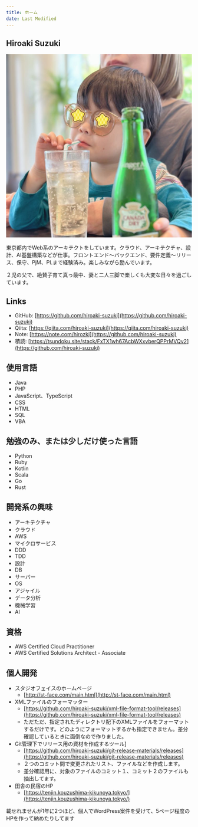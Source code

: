 ```yaml
---
title: ホーム
date: Last Modified
---
```

## Hiroaki Suzuki

![プロフィール画像](images/profile.jpg)

東京都内でWeb系のアーキテクトをしています。クラウド、アーキテクチャ、設計、AI基盤構築などが仕事。フロントエンド〜バックエンド、要件定義〜リリース、保守、PjM、PLまで経験済み。楽しみながら励んでいます。

２児の父で、絶賛子育て真っ最中、妻と二人三脚で楽しくも大変な日々を過ごしています。

## Links
- GitHub: [https://github.com/hiroaki-suzuki](https://github.com/hiroaki-suzuki)
- Qiita: [https://qiita.com/hiroaki-suzuki](https://qiita.com/hiroaki-suzuki)
- Note: [https://note.com/hirozki](https://github.com/hiroaki-suzuki)
- 積読: [https://tsundoku.site/stack/FxTX1wh67AcbWXxvberQPPrMVQv2](https://github.com/hiroaki-suzuki)

## 使用言語
- Java
- PHP
- JavaScript、TypeScript
- CSS
- HTML
- SQL
- VBA

## 勉強のみ、または少しだけ使った言語
- Python
- Ruby
- Kotlin
- Scala
- Go
- Rust

## 開発系の興味
- アーキテクチャ
- クラウド
- AWS
- マイクロサービス
- DDD
- TDD
- 設計
- DB
- サーバー
- OS
- アジャイル
- データ分析
- 機械学習
- AI

## 資格
- AWS Certified Cloud Practitioner
- AWS Certified Solutions Architect - Associate

## 個人開発
- スタジオフェイスのホームページ
    - [http://st-face.com/main.html](http://st-face.com/main.html)
- XMLファイルのフォーマッター
    - [https://github.com/hiroaki-suzuki/xml-file-format-tool/releases](https://github.com/hiroaki-suzuki/xml-file-format-tool/releases)
    - ただただ、指定されたディレクトリ配下のXMLファイルをフォーマットするだけです。どのようにフォーマットするかも指定できません。差分確認しているときに面倒なので作りました。
- Git管理下でリリース用の資材を作成するツール]
    - [https://github.com/hiroaki-suzuki/git-release-materials/releases](https://github.com/hiroaki-suzuki/git-release-materials/releases)
    - ２つのコミット間で変更されたリスト、ファイルなどを作成します。
    - 差分確認用に、対象のファイルのコミット１、コミット２のファイルも抽出してます。
- 田舎の民宿のHP
    - [https://tenjin.kouzushima-kikunoya.tokyo/](https://tenjin.kouzushima-kikunoya.tokyo/)

載せれませんが1年に2つほど、個人でWordPress案件を受けて、5ページ程度のHPを作って納めたりしてます